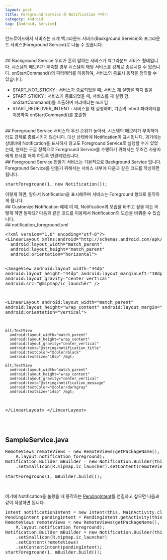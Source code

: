 ```yaml
---
layout: post
title: Foreground Service 용 Notification 꾸미기
category: Android
tag: [Android, Service]
---
```


안드로이드에서 서비스는 크게 백그라운드 서비스(Background Service)와
포그라운드 서비스(Foreground Service)로 나눌 수 있습니다.

<br>
## Background Service
우리가 흔히 말하는 서비스가 백그라운드 서비스 형태입니다. 시스템의 메모리가 부족할 경우
시스템이 해당 서비스를 강제로 종료시킬 수 있습니다. onStartCommand()의 파라메터를 이용하여,
서비스의 종료시 동작을 정의할 수 있습니다.
<ul>
 	<li>START_NOT_STICKY : 서비스가 종료되었을 때, 서비스 재 실행을 하지 않음</li>
 	<li>START_STICKY : 서비스가 종료되었을 때, 서비스를 재 실행 함. onStartCommand()를 호출하며 파라메터는 null 임</li>
 	<li>START_REDELIVER_INTENT : 서비스를 재 실행하며, 기존의 Intent 파라메터를 이용하여 onStartCommand()를 호출함</li>
</ul>
<br>
## Foreground Service
서비스의 우선 순위가 높아서, 시스템의 메모리가 부족하더라도 강제로 종료시키지 않습니다.
대신 상태바에 Notification이 표시됩니다. 과거에는 상태바에 Notification을 표시하지 않고도
Foreground Service로 실행할 수가 있었는데, 현재는 구글 정책으로 Foreground Service를 수행하기
위해서는 무조건 사용자에게 표시를 해야 하도록 변경되었습니다.

<br>
## Foreground Service 만들기
서비스는 기본적으로 Background Service 입니다. Foreground Service를 만들기 위해서는
서비스 내부에 다음과 같은 코드를 작성하면 됩니다.
<pre class="prettyprint">startForeground(1, new Notification());</pre>
이렇게 하면, 알아서 Notification을 표시해주며 서비스는 Foreground 형태로 동작하게 됩니다.

<br>
## Customize Notification 예제
이 때, Notification의 모습을 바꾸고 싶을 때는 어떻게 하면 될까요? 다음과 같은 코드를
이용해서 Notification의 모습을 바꿔줄 수 있습니다.
<br>
## notification_foreground.xml
<pre class="prettyprint">&lt;?xml version="1.0" encoding="utf-8"?&gt;
&lt;LinearLayout xmlns:android="http://schemas.android.com/apk/res/android"
  android:layout_width="match_parent"
  android:layout_height="match_parent"
  android:orientation="horizontal"&gt;

  &lt;ImageView
    android:layout_width="44dp"
    android:layout_height="44dp"
    android:layout_marginLeft="10dp"
    android:layout_gravity="center_vertical"
    android:src="@mipmap/ic_launcher" /&gt;

  &lt;LinearLayout
    android:layout_width="match_parent"
    android:layout_height="wrap_content"
    android:layout_margin="10dp"
    android:orientation="vertical"&gt;

    &lt;TextView
      android:layout_width="match_parent"
      android:layout_height="wrap_content"
      android:layout_gravity="center_vertical"
      android:text="@string/notification_title"
      android:textColor="@color/black"
      android:textSize="18sp" /&gt;

    &lt;TextView
      android:layout_width="match_parent"
      android:layout_height="wrap_content"
      android:layout_gravity="center_vertical"
      android:text="@string/notification_message"
      android:textColor="@color/darkgray"
      android:textSize="14sp" /&gt;
  &lt;/LinearLayout&gt;
&lt;/LinearLayout&gt;</pre>
<br>
## SampleService.java
<pre class="prettyprint">RemoteViews remoteViews = new RemoteViews(getPackageName(),
    R.layout.notification_foreground);
Notification.Builder mBuilder = new Notification.Builder(this)
    .setSmallIcon(R.mipmap.ic_launcher).setContent(remoteViews);

startForeground(1, mBuilder.build());</pre>
<br>

여기에 Notification을 눌렀을 때 동작하는 [PendingIntent](https://developer.android.com/reference/android/app/PendingIntent.html)를
연결하고 싶으면 다음과 같이 작성하면 됩니다.
<pre class="prettyprint">Intent notificationIntent = new Intent(this, MainActivity.class);
PendingIntent pendingIntent = PendingIntent.getActivity(this, 0, notificationIntent, 0);
RemoteViews remoteViews = new RemoteViews(getPackageName(),
    R.layout.notification_foreground);
Notification.Builder mBuilder = new Notification.Builder(this)
    .setSmallIcon(R.mipmap.ic_launcher)
    .setContent(remoteViews)
    .setContentIntent(pendingIntent);
startForeground(1, mBuilder.build());</pre>
